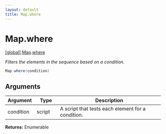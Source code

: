 ```yaml
---
layout: default
title: Map.where
---
```


# Map.where

[\[global\]]({{site.baseurl}}/docs/).[Map]({{site.baseurl}}/docs/Map/).[where]({{site.baseurl}}/docs/Map/where/)

_Filters the elements in the sequence based on a condition._

```cs
Map.where(condition)
```

## Arguments

<table>
  <col width="15%">
  <col width="15%">
  <thead>
    <tr>
      <th>Argument</th>
      <th>Type</th>
      <th>Description</th>
    </tr>
  </thead>
  <tbody>
    <tr>
      <td>condition</td>
      <td>script</td>
      <td>A script that tests each element for a condition.</td>
    </tr>
  </tbody>
</table>

**Returns:** Enumerable
